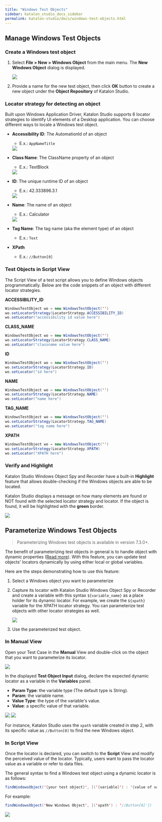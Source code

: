 ```yaml
---
title: "Windows Test Objects"
sidebar: katalon_studio_docs_sidebar
permalink: katalon-studio/docs/windows-test-objects.html
---
```


## Manage Windows Test Objects

### Create a Windows test object

1. Select **File > New > Windows Object** from the main menu. The **New Windows Object** dialog is displayed.

   <img src="https://github.com/katalon-studio/docs-images/raw/master/katalon-studio/docs/windows-test-objects/create-new-object.png" width="" height="">

2. Provide a name for the new test object, then click **OK** button to create a new object under the **Object Repository** of Katalon Studio.

### Locator strategy for detecting an object

Built upon Windows Application Driver, Katalon Studio supports 6 locator strategies to identify UI elements of a Desktop application. You can choose different ways to locate a Windows test object.

* **Accessibility ID**: The AutomationId of an object

  * E.x.: `AppNameTitle`
  <img src="https://github.com/katalon-studio/docs-images/raw/master/katalon-studio/docs/windows-test-objects/accessibility-id.png" width="" height="">

* **Class Name**: The ClassName property of an object

  * E.x.: TextBlock
  <img src="https://github.com/katalon-studio/docs-images/raw/master/katalon-studio/docs/windows-test-objects/class-name.png" width="" height="">

* **ID**: The unique runtime ID of an object

  * E.x.: 42.333896.3.1
  <img src="https://github.com/katalon-studio/docs-images/raw/master/katalon-studio/docs/windows-test-objects/runtime-id.png" width="" height="">

* **Name**: The name of an object

  * E.x.: Calculator
  <img src="https://github.com/katalon-studio/docs-images/raw/master/katalon-studio/docs/windows-test-objects/name.png" width="" height="">

* **Tag Name**: The tag name (aka the element type) of an object

  * E.x.: `Text`
  <img src="" width="" height="">

* **XPath**

  * E.x.: `//Button[0]`
  <img src="" width="" height="">

### Test Objects in Script View

The Script View of a test script allows you to define Windows objects programmatically. Below are the code snippets of an object with different locator strategies.

**ACCESSIBILITY_ID**

```java
WindowsTestObject wo = new WindowsTestObject('')
wo.setLocatorStrategy(LocatorStrategy.ACCESSIBILITY_ID)
wo.setLocator("accessibility id value here")
```

**CLASS_NAME**

```java
WindowsTestObject wo = new WindowsTestObject('')
wo.setLocatorStrategy(LocatorStrategy.CLASS_NAME)
wo.setLocator("classname value here")
```

**ID**

```java
WindowsTestObject wo = new WindowsTestObject('')
wo.setLocatorStrategy(LocatorStrategy.ID)
wo.setLocator("id here")
```

**NAME** 

```java
WindowsTestObject wo = new WindowsTestObject('')
wo.setLocatorStrategy(LocatorStrategy.NAME)
wo.setLocator("name here")
```

**TAG_NAME** 

```java
WindowsTestObject wo = new WindowsTestObject('')
wo.setLocatorStrategy(LocatorStrategy.TAG_NAME)
wo.setLocator("tag name here")
```

**XPATH**

```java
WindowsTestObject wo = new WindowsTestObject('')
wo.setLocatorStrategy(LocatorStrategy.XPATH)
wo.setLocator("XPATH here")
```

### Verify and Highlight

Katalon Studio Windows Object Spy and Recorder have a built-in **Highlight** feature that allows double-checking if the Windows objects are able to be located.

Katalon Studio displays a message on how many elements are found or NOT found with the selected locator strategy and locator. If the object is found, it will be highlighted with the **green** border.

<img src="https://github.com/katalon-studio/docs-images/raw/master/katalon-studio/docs/windows-test-objects/name-highlight.png" width="" height="">

## Parameterize Windows Test Objects

> Parameterizing Windows test objects is available in version 7.3.0+.

The benefit of parameterizing test objects in general is to handle object with dynamic properties ([Read more](https://docs.katalon.com/katalon-studio/docs/manage-web-test-object.html#parameterize-web-test-objects)). With this feature, you can update test objects' locators dynamically by using either local or global variables.

Here are the steps demonstrating how to use this feature:

1. Select a Windows object you want to parameterize
2. Capture its locator with Katalon Studio Windows Object Spy or Recorder and create a variable with this syntax `${variable_name}` as a place holder for its dynamic locator. For example, we create the `${xpath}` variable for the XPATH locator strategy. You can parameterize test objects with other locator strategies as well.

   <img src="https://github.com/katalon-studio/docs-images/raw/master/katalon-studio/docs/windows-test-objects/step2.png" width="" height="">

3. Use the parameterized test object.

### In Manual View

Open your Test Case in the **Manual** View and double-click on the object that you want to parameterize its locator.

<img src="https://github.com/katalon-studio/docs-images/raw/master/katalon-studio/docs/windows-test-objects/img_manual.png" width="" height="">

In the displayed **Test Object Input** dialog, declare the expected dynamic locator as a variable in the **Variables** panel.

* **Param Type**: the variable type (The default type is String).
* **Param**: the variable name.
* **Value Type**: the type of the variable's value.
* **Value**: a specific value of that variable.

<img src="https://github.com/katalon-studio/docs-images/raw/master/katalon-studio/docs/windows-test-objects/img_test_object_input.png" width="" height="">

<img src="https://github.com/katalon-studio/docs-images/raw/master/katalon-studio/docs/windows-test-objects/img_variables.png" width="" height="">

For instance, Katalon Studio uses the `xpath` variable created in step 2, with its specific value as `//Button[0]` to find the new Windows object.

### In Script View

Once the locator is declared, you can switch to the **Script** View and modify the perceived value of the locator. Typically, users want to pass the locator value as a variable or refer to data files.

The general syntax to find a Windows test object using a dynamic locator is as follows:

```java
findWindowsObject('{your test object}', [('{variable}') : '{value of variable}'])
```

For example:

```java
findWindowsObject('New Windows Object', [('xpath') : '//Button[0]'])
```

<img src="https://github.com/katalon-studio/docs-images/raw/master/katalon-studio/docs/windows-test-objects/img_script_view.png" width="" height="">